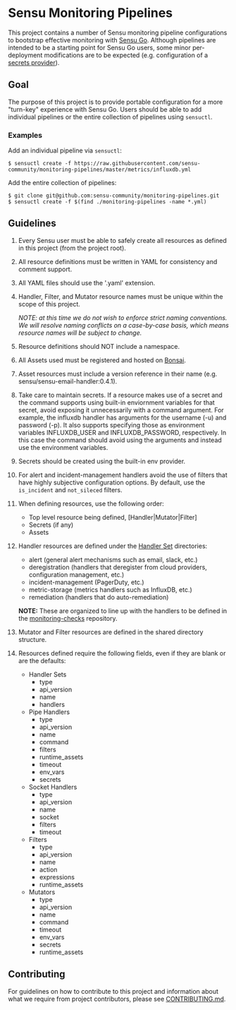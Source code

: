 # Sensu Monitoring Pipelines

This project contains a number of Sensu monitoring pipeline configurations to
bootstrap effective monitoring with [Sensu Go][0]. Although pipelines are
intended to be a starting point for Sensu Go users, some minor per-deployment
modifications are to be expected (e.g. configuration of a [secrets
provider][1]).

[0]: https://sensu.io
[1]: https://docs.sensu.io/sensu-go/latest/guides/secrets-management/

## Goal

The purpose of this project is to provide portable configuration for a more
"turn-key" experience with Sensu Go. Users should be able to add individual
pipelines or the entire collection of pipelines using `sensuctl`.

### Examples

Add an individual pipeline via `sensuctl`:

```
$ sensuctl create -f https://raw.githubusercontent.com/sensu-community/monitoring-pipelines/master/metrics/influxdb.yml
```

Add the entire collection of pipelines:

```
$ git clone git@github.com:sensu-community/monitoring-pipelines.git
$ sensuctl create -f $(find ./monitoring-pipelines -name *.yml)
```

## Guidelines

1. Every Sensu user must be able to safely create all resources as
   defined in this project (from the project root).

2. All resource definitions must be written in YAML for consistency
   and comment support.

3. All YAML files should use the '.yaml' extension.

4. Handler, Filter, and Mutator resource names must be unique within the scope
   of this project.

   _NOTE: at this time we do not wish to enforce strict naming conventions. We
   will resolve naming conflicts on a case-by-case basis, which means resource
   names will be subject to change._

5. Resource definitions should NOT include a namespace.

6. All Assets used must be registered and hosted on
   [Bonsai](https://bonsai.sensu.io).

7. Asset resources must include a version reference in their name
   (e.g. sensu/sensu-email-handler:0.4.1).

8. Take care to maintain secrets. If a resource makes use of a secret and the
   command supports using built-in enviornment variables for that secret,
   avoid exposing it unnecessarily with a command argument.  For example,
   the influxdb handler has arguments for the username (-u) and password (-p).
   It also supports specifying those as environment variables INFLUXDB_USER
   and INFLUXDB_PASSWORD, respectively. In this case the command should avoid
   using the arguments and instead use the environment variables.

9. Secrets should be created using the built-in env provider.

10. For alert and incident-management handlers avoid the use of filters that
    have highly subjective configuration options. By default, use the
    `is_incident` and `not_sileced` filters.

11. When defining resources, use the following order:
    * Top level resource being defined, [Handler|Mutator|Filter]
    * Secrets (if any)
    * Assets

12. Handler resources are defined under the [Handler Set][1] directories:
    * alert (general alert mechanisms such as email, slack, etc.)
    * deregistration (handlers that deregister from cloud providers,
      configuration management, etc.)
    * incident-management (PagerDuty, etc.)
    * metric-storage (metrics handlers such as InfluxDB, etc.)
    * remediation (handlers that do auto-remediation)

    **NOTE:** These are organized to line up with the handlers to be defined
    in the [monitoring-checks][2] repository.

13. Mutator and Filter resources are defined in the shared directory structure.

14. Resources defined require the following fields, even if they are blank or
    are the defaults:
    * Handler Sets
      * type
      * api_version
      * name
      * handlers
    * Pipe Handlers
      * type
      * api_version
      * name
      * command
      * filters
      * runtime_assets
      * timeout
      * env_vars
      * secrets
    * Socket Handlers
      * type
      * api_version
      * name
      * socket
      * filters
      * timeout
    * Filters
      * type
      * api_version
      * name
      * action
      * expressions
      * runtime_assets
    * Mutators
      * type
      * api_version
      * name
      * command
      * timeout
      * env_vars
      * secrets
      * runtime_assets

## Contributing

For guidelines on how to contribute to this project and information
about what we require from project contributors, please see
[CONTRIBUTING.md](CONTRIBUTING.md).

[1]: https://docs.sensu.io/sensu-go/latest/reference/handlers/#handler-sets
[2]: https://github.com/sensu-community/monitoring-checks#handler-list

